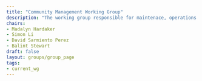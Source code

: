 ```yaml
---
title: "Community Management Working Group"
description: "The working group responsible for maintenace, operations and general management of the community."
chairs:
- Madalyn Hardaker
- Simon Li
- David Sarmiento Perez
- Balint Stewart
draft: false
layout: groups/group_page
tags:
- current_wg
---
```



